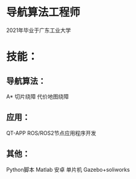 # 导航算法工程师
  2021年毕业于广东工业大学
# 技能：
## 导航算法：
A* 切片绕障 代价地图绕障
## 应用：
QT-APP ROS/ROS2节点应用程序开发
## 其他：
Python脚本 Matlab 安卓 单片机 Gazebo+soliworks 

